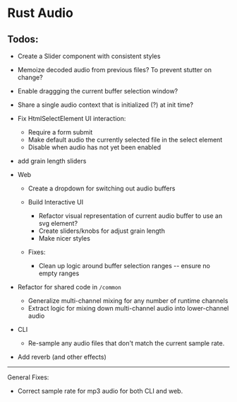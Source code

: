# Rust Audio

## Todos:
- Create a Slider component with consistent styles

- Memoize decoded audio from previous files? To prevent stutter on change?
- Enable draggging the current buffer selection window?
- Share a single audio context that is initialized (?) at init time?
- Fix HtmlSelectElement UI interaction:
    - Require a form submit
    - Make default audio the currently selected file in the select element
    - Disable when audio has not yet been enabled

- add grain length sliders

- Web
   - Create a dropdown for switching out audio buffers

    - Build Interactive UI
        - Refactor visual representation of current audio buffer to use an svg <path /> element?
        - Create sliders/knobs for adjust grain length
        - Make nicer styles
    - Fixes:
        - Clean up logic around buffer selection ranges -- ensure no empty ranges


- Refactor for shared code in `/common`
    - Generalize multi-channel mixing for any number of runtime channels
    - Extract logic for mixing down multi-channel audio into lower-channel audio

- CLI
    - Re-sample any audio files that don't match the current sample rate.

- Add reverb (and other effects)


--------------------------

General Fixes:

 - Correct sample rate for mp3 audio for both CLI and web.